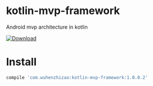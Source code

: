 # kotlin-mvp-framework
Android mvp architecture in kotlin  

[ ![Download](https://api.bintray.com/packages/wuhenzhizao/maven/kotlin-mvp-framework/images/download.svg) ](https://bintray.com/wuhenzhizao/maven/kotlin-mvp-framework/_latestVersion)

Install
=======
```groovy
compile 'com.wuhenzhizao:kotlin-mvp-framework:1.0.0.2'
```
